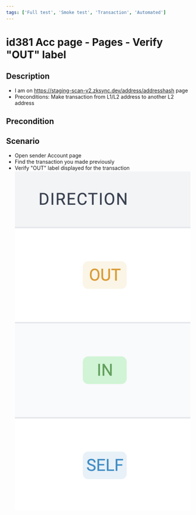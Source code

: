 ```yaml
---
tags: ['Full test', 'Smoke test', 'Transaction', 'Automated']
---
```


# id381 Acc page - Pages - Verify "OUT" label

## Description
  - I am on https://staging-scan-v2.zksync.dev/address/addresshash page
  - Preconditions: Make transaction from L1/L2 address to another L2 address

## Precondition


## Scenario
- Open sender Account page
- Find the transaction you made previously
- Verify "OUT" label displayed for the transaction
  ![Screenshot](../../../../static/img/Pages/AccountsPage/id381_1.png)